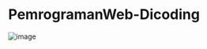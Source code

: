 # PemrogramanWeb-Dicoding

![image](https://user-images.githubusercontent.com/83469523/156915555-0512f241-3ebc-4ad7-9a5c-b51a475a9acc.png)
